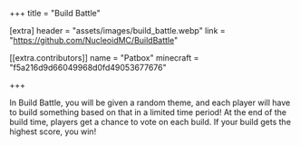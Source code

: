 +++
title = "Build Battle"

[extra]
header = "assets/images/build_battle.webp"
link = "https://github.com/NucleoidMC/BuildBattle"

[[extra.contributors]]
name = "Patbox"
minecraft = "f5a216d9d66049968d0fd49053677676"

+++

In Build Battle, you will be given a random theme, and each player will have to build something based on that in a limited time period! At the end of the build time, players get a chance to vote on each build. If your build gets the highest score, you win!